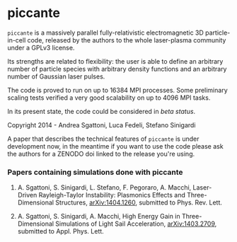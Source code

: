 piccante
========
``piccante`` is a massively parallel fully-relativistic electromagnetic 3D particle-in-cell code, released by the authors to the whole laser-plasma community under a GPLv3 license.

Its strengths are related to flexibility: the user is able to define an arbitrary number of particle species with arbitrary density functions and an arbitrary number of Gaussian laser pulses.

The code is proved to run on up to 16384 MPI processes. Some preliminary scaling tests verified a very good scalability on up to 4096 MPI tasks.

In its present state, the code could be considered in *beta status*.

Copyright 2014 - Andrea Sgattoni, Luca Fedeli, Stefano Sinigardi


A paper that describes the technical features of ``piccante`` is under development now, in the meantime if you want to use the code please ask the authors for a ZENODO doi linked to the release you're using.


### Papers containing simulations done with piccante ###

1) A. Sgattoni, S. Sinigardi, L. Stefano, F. Pegoraro, A. Macchi, Laser-Driven Rayleigh-Taylor Instability: Plasmonics Effects and Three-Dimensional Structures, [arXiv:1404.1260](http://arxiv.org/pdf/1404.1260.pdf), submitted to Phys. Rev. Lett.

2) A. Sgattoni, S. Sinigardi, A. Macchi,  High Energy Gain in Three-Dimensional Simulations of Light Sail Acceleration, [arXiv:1403.2709](http://arxiv.org/pdf/1403.2709.pdf), submitted to Appl. Phys. Lett.
